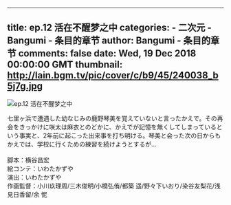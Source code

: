 
---
title: ep.12 活在不醒梦之中
categories: 
    - 二次元
    - Bangumi - 条目的章节
author: Bangumi - 条目的章节
comments: false
date: Wed, 19 Dec 2018 00:00:00 GMT
thumbnail: http://lain.bgm.tv/pic/cover/c/b9/45/240038_b5j7g.jpg
---

<div>   
<img src="http://lain.bgm.tv/pic/cover/c/b9/45/240038_b5j7g.jpg" alt="ep.12 活在不醒梦之中" referrerpolicy="no-referrer"><p>七里ヶ浜で遭遇した幼なじみの鹿野琴美を覚えていないと言ったかえで。その再会をきっかけに咲太は麻衣とのどかに、かえでが記憶を無くしてしまっているという事実と、2年前に起こった出来事を打ち明ける。琴美と会った次の日からもかえでは、学校に行くための練習を続けようとするが…
<br>
<br>脚本：横谷昌宏
<br>絵コンテ：いわたかずや
<br>演出：いわたかずや
<br>作画監督：小川玖理周/三木俊明/小橋弘侑/都築 遥/野々下いおり/染谷友梨花/浅見日香留/余 怩</p>  
</div>
            